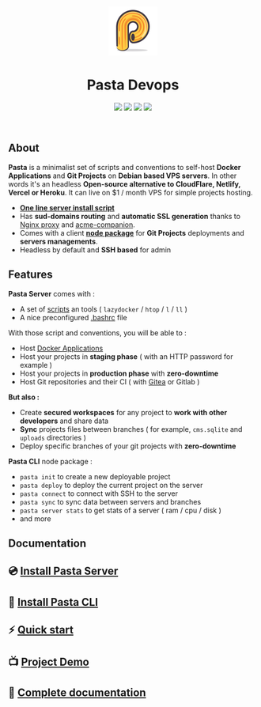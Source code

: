 <p align="center">
  <img src="./docs/pasta.png" width="100px" title="Pasta Devops" />
</p>
<h1 align="center">Pasta Devops</h1>
<p align="center">
	<img src="https://img.shields.io/badge/Pasta_Server-v1.0-blue?style=flat-square" />
	<img src="https://img.shields.io/badge/Pasta_CLI-v0.9-blue?style=flat-square" />
	<img src="https://img.shields.io/badge/Debian-v12-Green?style=flat-square" />
	<img src="https://img.shields.io/badge/Node-v18-Green?style=flat-square" />
</p>
<br/>

## About

**Pasta** is a minimalist set of scripts and conventions to self-host **Docker Applications** and **Git Projects** on **Debian based VPS servers**.
In other words it's an headless **Open-source alternative to CloudFlare, Netlify, Vercel or Heroku**. It can live on $1 / month VPS for simple projects hosting.

- **[One line server install script](https://zouloux.github.io/pasta/#/00.server/00.install/03.install-pasta-server)**
- Has **sud-domains routing** and **automatic SSL generation** thanks to [Nginx proxy](https://github.com/nginx-proxy/nginx-proxy) and [acme-companion](https://github.com/nginx-proxy/acme-companion).
- Comes with a client **[node package](https://www.npmjs.com/package/@zouloux/pasta-cli)** for **Git Projects** deployments and **servers managements**.
- Headless by default and **SSH based** for admin


## Features

**Pasta Server** comes with :
- A set of [scripts](https://zouloux.github.io/pasta/#/./00.server/01.after-installation/02.available-scripts) an tools ( `lazydocker` / `htop` / `l` / `ll` )
- A nice preconfigured [.bashrc](./server/.bashrc) file

With those script and conventions, you will be able to :
- Host [Docker Applications](https://zouloux.github.io/pasta/#/./00.server/02.applications/0.index)
- Host your projects in **staging phase** ( with an HTTP password for example )
- Host your projects in **production phase** with **zero-downtime**
- Host Git repositories and their CI ( with [Gitea](https://zouloux.github.io/pasta/#/./00.server/02.applications/00.gitea) or Gitlab )

**But also :**
- Create **secured workspaces** for any project to **work with other developers** and share data
- **Sync** projects files between branches ( for example, `cms.sqlite` and `uploads` directories )
- Deploy specific branches of your git projects with **zero-downtime**

**Pasta CLI** node package :
- `pasta init` to create a new deployable project
- `pasta deploy` to deploy the current project on the server
- `pasta connect` to connect with SSH to the server
- `pasta sync` to sync data between servers and branches
- `pasta server stats` to get stats of a server ( ram / cpu / disk )
- and more


## Documentation

## 💿 [Install Pasta Server](https://zouloux.github.io/pasta/#/00.server/00.install/03.install-pasta-server)
## 🚀 [Install Pasta CLI](https://zouloux.github.io/pasta/#/01.client/00.install-pasta-cli.md)
## ⚡️ [Quick start](https://zouloux.github.io/pasta/#/quick-start)
## 📺️ [Project Demo](https://zouloux.github.io/pasta/#/demo)
## 📕 [Complete documentation](https://zouloux.github.io/pasta/)
